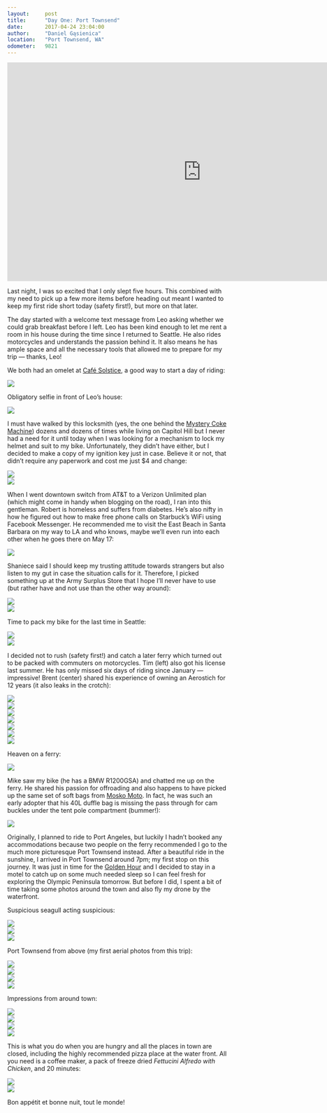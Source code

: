 ```yaml
---
layout:     post
title:      "Day One: Port Townsend"
date:       2017-04-24 23:04:00
author:     "Daniel Gąsienica"
location: 	"Port Townsend, WA"
odometer:   9821
---
```


<iframe
  width="885"
  height="500"
  src="https://www.youtube.com/embed/PE3YOzx5MMI"
  frameborder="0"
  allowfullscreen>
</iframe>

Last night, I was so excited that I only slept five hours. This combined with
my need to pick up a few more items before heading out meant I wanted to keep
my first ride short today (safety first!), but more on that later.

The day started with a welcome text message from Leo asking whether we could
grab breakfast before I left. Leo has been kind enough to let me rent a room in
his house during the time since I returned to Seattle. He also rides motorcycles
and understands the passion behind it. It also means he has ample space and all
the necessary tools that allowed me to prepare for my trip — thanks, Leo!

We both had an omelet at
[Café Solstice](https://www.yelp.com/biz/cafe-solstice-seattle-3),
a good way to start a day of riding:

<div class="post-image">
  <img src="/img/DG-2017-04-24-09-24-23.jpg"/>
</div>

Obligatory selfie in front of Leo’s house:

<div class="post-image">
  <img src="/img/DG-2017-04-24-09-51-02.jpg"/>
</div>

I must have walked by this locksmith (yes, the one behind the [Mystery Coke
Machine](http://www.atlasobscura.com/places/mystery-soda-machine)) dozens and
dozens of times while living on Capitol Hill but I never had a need for it until
today when I was looking for a mechanism to lock my helmet and suit to my bike.
Unfortunately, they didn’t have either, but I decided to make a copy of my
ignition key just in case. Believe it or not, that didn’t require any paperwork
and cost me just $4 and change:

<div class="post-image">
  <img src="/img/DG-2017-04-24-11-09-19.jpg"/>
</div>

<div class="post-image">
  <img src="/img/DG-2017-04-24-11-15-30.jpg"/>
</div>

When I went downtown switch from AT&T to a Verizon Unlimited plan (which
might come in handy when blogging on the road), I ran into this gentleman.
Robert is homeless and suffers from diabetes. He’s also nifty in how he figured
out how to make free phone calls on Starbuck’s WiFi using Facebook Messenger. He
recommended me to visit the East Beach in Santa Barbara on my way to LA and who
knows, maybe we’ll even run into each other when he goes there on May 17:

<div class="post-image">
  <img src="/img/DG-2017-04-24-11-32-26.jpg"/>
</div>

Shaniece said I should keep my trusting attitude towards strangers but also
listen to my gut in case the situation calls for it. Therefore, I picked
something up at the Army Surplus Store that I hope I’ll never have to use (but
rather have and not use than the other way around):

<div class="post-image">
  <img src="/img/DG-2017-04-24-13-39-22.jpg"/>
</div>
<div class="post-image">
  <img src="/img/DG-2017-04-24-13-49-05.jpg"/>
</div>

Time to pack my bike for the last time in Seattle:

<div class="post-image">
  <img src="/img/DG-2017-04-24-15-10-40.jpg"/>
</div>
<div class="post-image">
  <img src="/img/DG-2017-04-24-15-42-11.jpg"/>
</div>

I decided not to rush (safety first!) and catch a later ferry which turned out
to be packed with commuters on motorcycles. Tim (left) also got his license
last summer. He has only missed six days of riding since January — impressive!
Brent (center) shared his experience of owning an Aerostich for 12 years (it
also leaks in the crotch):

<div class="post-image">
  <img src="/img/DG-2017-04-24-16-12-02.jpg"/>
</div>
<div class="post-image">
  <img src="/img/DG-2017-04-24-16-16-57.jpg"/>
</div>
<div class="post-image">
  <img src="/img/DG-2017-04-24-16-18-02.jpg"/>
</div>
<div class="post-image">
  <img src="/img/DG-2017-04-24-16-33-30.jpg"/>
</div>
<div class="post-image">
  <img src="/img/DG-2017-04-24-16-32-48-2.jpg"/>
</div>
<div class="post-image">
  <img src="/img/DG-2017-04-24-16-43-22.jpg"/>
</div>
<div class="post-image">
  <img src="/img/DG-2017-04-24-17-04-09.jpg"/>
</div>

Heaven on a ferry:

<div class="post-image">
  <img src="/img/DG-2017-04-24-16-49-49.jpg"/>
</div>

Mike saw my bike (he has a BMW R1200GSA) and chatted me up on the ferry. He
shared his passion for offroading and also happens to have picked up the same
set of soft bags from [Mosko Moto](https://moskomoto.com/). In fact, he was such
an early adopter that his 40L duffle bag is missing the pass through for cam
buckles under the tent pole compartment (bummer!):

<div class="post-image">
  <img src="/img/DG-2017-04-24-17-32-52.jpg"/>
</div>

Originally, I planned to ride to Port Angeles, but luckily I hadn’t booked any
accommodations because two people on the ferry recommended I go to the much more
picturesque Port Townsend instead. After a beautiful ride in the sunshine, I
arrived in Port Townsend around 7pm; my first stop on this journey. It was just
in time for the [Golden
Hour](https://en.wikipedia.org/wiki/Golden_hour_(photography)) and I decided to
stay in a motel to catch up on some much needed sleep so I can feel fresh for
exploring the Olympic Peninsula tomorrow. But before I did, I spent a bit of
time taking some photos around the town and also fly my drone by the waterfront.

Suspicious seagull acting suspicious:

<div class="post-image">
  <img src="/img/DG-2017-04-24-19-07-47-2.jpg"/>
</div>

<div class="post-image">
  <img src="/img/DG-2017-04-24-19-08-28.jpg"/>
</div>
<div class="post-image">
  <img src="/img/DG-2017-04-24-19-10-28.jpg"/>
</div>

Port Townsend from above (my first aerial photos from this trip):
<div class="post-image">
  <img src="/img/DG-2017-04-24-19-19-02-Pano.jpg"/>
</div>
<div class="post-image">
  <img src="/img/DG-2017-04-24-19-17-14-HDR.jpg"/>
</div>
<div class="post-image">
  <img src="/img/DG-2017-04-24-19-24-02.jpg"/>
</div>
<div class="post-image">
  <img src="/img/DG-2017-04-24-19-24-26.jpg"/>
</div>

Impressions from around town:
<div class="post-image">
  <img src="/img/DG-2017-04-24-19-38-05.jpg"/>
</div>
<div class="post-image">
  <img src="/img/DG-2017-04-24-19-50-51.jpg"/>
</div>
<div class="post-image">
  <img src="/img/DG-2017-04-24-20-01-00.jpg"/>
</div>
<div class="post-image">
  <img src="/img/DG-2017-04-24-20-26-49.jpg"/>
</div>

This is what you do when you are hungry and all the places in town are closed,
including the highly recommended pizza place at the water front. All you need is
a coffee maker, a pack of freeze dried _Fettucini Alfredo with Chicken_, and 20
minutes:
<div class="post-image">
  <img src="/img/DG-2017-04-24-21-22-21.jpg"/>
</div>
<div class="post-image">
  <img src="/img/DG-2017-04-24-21-54-28.jpg"/>
</div>

Bon appétit et bonne nuit, tout le monde!
